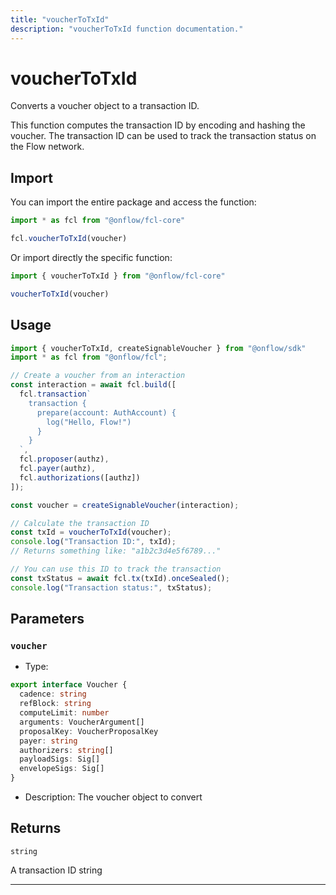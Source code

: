 ```yaml
---
title: "voucherToTxId"
description: "voucherToTxId function documentation."
---
```


<!-- THIS DOCUMENT IS AUTO-GENERATED FROM [onflow/fcl-core/../sdk/src/resolve/voucher.ts](https://github.com/onflow/fcl-js/tree/master/packages/fcl-core/../sdk/src/resolve/voucher.ts). DO NOT EDIT MANUALLY -->

# voucherToTxId

Converts a voucher object to a transaction ID.

This function computes the transaction ID by encoding and hashing the voucher.
The transaction ID can be used to track the transaction status on the Flow network.

## Import

You can import the entire package and access the function:

```typescript
import * as fcl from "@onflow/fcl-core"

fcl.voucherToTxId(voucher)
```

Or import directly the specific function:

```typescript
import { voucherToTxId } from "@onflow/fcl-core"

voucherToTxId(voucher)
```

## Usage

```typescript
import { voucherToTxId, createSignableVoucher } from "@onflow/sdk"
import * as fcl from "@onflow/fcl";

// Create a voucher from an interaction
const interaction = await fcl.build([
  fcl.transaction`
    transaction {
      prepare(account: AuthAccount) {
        log("Hello, Flow!")
      }
    }
  `,
  fcl.proposer(authz),
  fcl.payer(authz),
  fcl.authorizations([authz])
]);

const voucher = createSignableVoucher(interaction);

// Calculate the transaction ID
const txId = voucherToTxId(voucher);
console.log("Transaction ID:", txId);
// Returns something like: "a1b2c3d4e5f6789..."

// You can use this ID to track the transaction
const txStatus = await fcl.tx(txId).onceSealed();
console.log("Transaction status:", txStatus);
```

## Parameters

### `voucher` 


- Type: 
```typescript
export interface Voucher {
  cadence: string
  refBlock: string
  computeLimit: number
  arguments: VoucherArgument[]
  proposalKey: VoucherProposalKey
  payer: string
  authorizers: string[]
  payloadSigs: Sig[]
  envelopeSigs: Sig[]
}
```
- Description: The voucher object to convert


## Returns

`string`


A transaction ID string

---